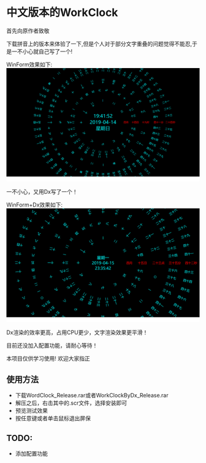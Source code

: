 # 中文版本的WorkClock
首先向原作者致敬

下载拼音上的版本来体验了一下,但是个人对于部分文字重叠的问题觉得不能忍,于是一不小心就自己写了一个!

WinForm效果如下:
![运行效果](https://github.com/Hiwen/ChineseWordClock/raw/master/ChineseWordClock.png "运行效果")

一不小心，又用Dx写了一个！

WinForm+Dx效果如下:
![运行效果](https://github.com/Hiwen/ChineseWordClock/raw/master/ChineseWordClockByDx.png "运行效果")

Dx渲染的效率更高，占用CPU更少，文字渲染效果更平滑！

目前还没加入配置功能，请耐心等待！

本项目仅供学习使用! 欢迎大家指正

## 使用方法
* 下载WordClock_Release.rar或者WorkClockByDx_Release.rar
* 解压之后，右击其中的.scr文件，选择安装即可
* 预览测试效果
* 按任意键或者单击鼠标退出屏保

## TODO:
* 添加配置功能
